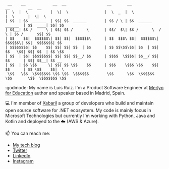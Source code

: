 
     __    __            __  __                  __       __                      __        __  __ 
    |  \  |  \          |  \|  \                |  \  _  |  \                    |  \      |  \|  \
    | $$  | $$  ______  | $$| $$  ______        | $$ / \ | $$  ______    ______  | $$  ____| $$| $$
    | $$__| $$ /      \ | $$| $$ /      \       | $$/  $\| $$ /      \  /      \ | $$ /      $$| $$
    | $$    $$|  $$$$$$\| $$| $$|  $$$$$$\      | $$  $$$\ $$|  $$$$$$\|  $$$$$$\| $$|  $$$$$$$| $$
    | $$$$$$$$| $$    $$| $$| $$| $$  | $$      | $$ $$\$$\$$| $$  | $$| $$   \$$| $$| $$  | $$ \$$
    | $$  | $$| $$$$$$$$| $$| $$| $$__/ $$      | $$$$  \$$$$| $$__/ $$| $$      | $$| $$__| $$ __ 
    | $$  | $$ \$$     \| $$| $$ \$$    $$      | $$$    \$$$ \$$    $$| $$      | $$ \$$    $$|  \
     \$$   \$$  \$$$$$$$ \$$ \$$  \$$$$$$        \$$      \$$  \$$$$$$  \$$       \$$  \$$$$$$$ \$$


:godmode: My name is Luis Ruiz. I'm a Product Software Engineer at [Merlyn for Education](https://www.merlyn.org/) author and speaker based in Madrid, Spain.

💻 I'm member of [Xabaril](https://github.com/Xabaril) a group of developers who build and maintain open source software for .NET ecosystem. My code is mainly focus in Microsoft Technologies but currently I'm working with Python, Java and Kotlin and deployed to the ☁️ (AWS & Azure).

📫 You can reach me:

* [My tech blog](https://lurumad.github.io/)
* [Twitter](https://twitter.com/luisruizpavon)
* [LinkedIn](https://www.linkedin.com/in/luisruizpavon/)
* [Instagram](https://www.instagram.com/lurumad)
